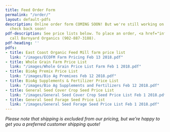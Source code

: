 ```yaml
---
title: Feed Order Form
permalink: "/order/"
layout: default-pdfs
description: Online order form COMING SOON! But we're still working on this page.  Please
  check back soon!
pdf-description: See price lists below. To place an order, <a href="info@barnyardorganics.com">email</a>   or
  call Barnyard Organics (902-887-3188).
pdf-heading: ''
pdfs:
- title: East Coast Organic Feed Mill farm price list
  link: "/images/ECOFM Farm Pricing Feb 13 2018.pdf"
- title: Whole Grain Farm Price List
  link: "/images/Whole Grain Price List Farm Feb 1 2018.pdf"
- title: BioAg Premix Price List
  link: "/images/Bio Ag Premixes Feb 12 2018.pdf"
- title: BioAg Supplements & Fertilizer Price List
  link: "/images/Bio Ag Supplements and Fertilizers Feb 12 2018.pdf"
- title: General Seed Cover Crop Seed Price List
  link: "/images/General Seed Cover Crop Seed Price List Feb 1 2018.pdf"
- title: General Seed Forage Seed Price List
  link: "/images/General Seed Forage Seed Price List Feb 1 2018.pdf"
---
```

_Please note that shipping is excluded from our pricing, but we’re happy to get you a preferred customer shipping quote!_